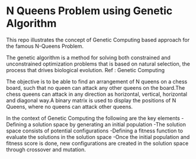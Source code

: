 # N Queens Problem using Genetic Algorithm

This repo illustrates the concept of Genetic Computing based approach for the famous N-Queens Problem.

The genetic algorithm is a method for solving both constrained and unconstrained optimization problems that is based on natural selection, the process that drives biological evolution. Ref : Genetic Computing

The objective is to be able to find an arrangement of N queens on a chess board, such that no queen can attack any other queens on the board.The chess queens can attack in any direction as horizontal, vertical, horizontal and diagonal way.A binary matrix is used to display the positions of N Queens, where no queens can attack other queens.

In the context of Genetic Computing the following are the key elements
-Defining a solution space by generating an initial population
-The solution space consists of potential configurations
-Defining a fitness function to evaluate the solutions in the solution space
-Once the initial population and fitness score is done, new configurations are created in the solution space through crossover and mutation.
